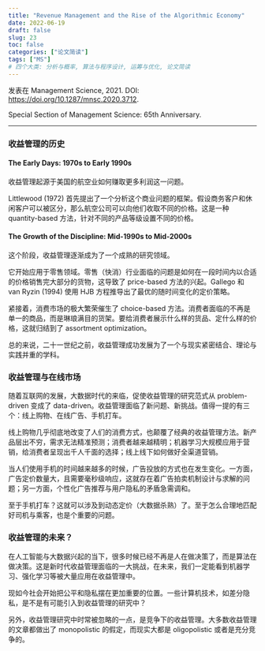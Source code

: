 ```yaml
---
title: "Revenue Management and the Rise of the Algorithmic Economy"
date: 2022-06-19
draft: false
slug: 23
toc: false
categories: ["论文简读"]
tags: ["MS"]
# 四个大类: 分析与概率, 算法与程序设计, 运筹与优化, 论文简读
---
```


发表在 Management Science, 2021. DOI: https://doi.org/10.1287/mnsc.2020.3712.

Special Section of Management Science: 65th Anniversary.

---

### 收益管理的历史

#### The Early Days: 1970s to Early 1990s

收益管理起源于美国的航空业如何赚取更多利润这一问题。

Littlewood (1972) 首先提出了一个分析这个商业问题的框架。假设商务客户和休闲客户可以被区分，那么航空公司可以向他们收取不同的价格。这是一种 quantity-based 方法，针对不同的产品等级设置不同的价格。


#### The Growth of the Discipline: Mid-1990s to Mid-2000s

这个阶段，收益管理逐渐成为了一个成熟的研究领域。

它开始应用于零售领域。零售（快消）行业面临的问题是如何在一段时间内以合适的价格销售完大部分的货物，这导致了 price-based 方法的兴起。Gallego 和 van Ryzin (1994) 使用 HJB 方程推导出了最优的随时间变化的定价策略。

紧接着，消费市场的极大繁荣催生了 choice-based 方法。消费者面临的不再是单一的商品，而是琳琅满目的货架。要给消费者展示什么样的货品、定什么样的价格，这就归结到了 assortment optimization。

总的来说，二十一世纪之前，收益管理成功发展为了一个与现实紧密结合、理论与实践并重的学科。


### 收益管理与在线市场

随着互联网的发展，大数据时代的来临，促使收益管理的研究范式从 problem-driven 变成了 data-driven。收益管理面临了新问题、新挑战。值得一提的有三个：线上购物、在线广告、手机打车。

线上购物几乎彻底地改变了人们的消费方式，也颠覆了经典的收益管理方法。新产品层出不穷，需求无法精准预测；消费者越来越精明；机器学习大规模应用于营销，给消费者呈现出千人千面的选择；线上线下如何做好全渠道营销。

当人们使用手机的时间越来越多的时候，广告投放的方式也在发生变化。一方面，广告定价数量大，且需要毫秒级响应，这就存在着广告拍卖机制设计与求解的问题；另一方面，个性化广告推荐与用户隐私的矛盾急需调和。

至于手机打车？这就可以涉及到动态定价（大数据杀熟）了。至于怎么合理地匹配好司机与乘客，也是个重要的问题。


### 收益管理的未来？

在人工智能与大数据兴起的当下，很多时候已经不再是人在做决策了，而是算法在做决策。这是新时代收益管理面临的一大挑战，在未来，我们一定能看到机器学习、强化学习等被大量应用在收益管理中。

现如今社会开始把公平和隐私摆在更加重要的位置。一些计算机技术，如差分隐私，是不是有可能引入到收益管理的研究中？

另外，收益管理研究中时常被忽略的一点，是竞争下的收益管理。大多数收益管理的文章都做出了 monopolistic 的假定，而现实大都是 oligopolistic 或者是充分竞争的。

